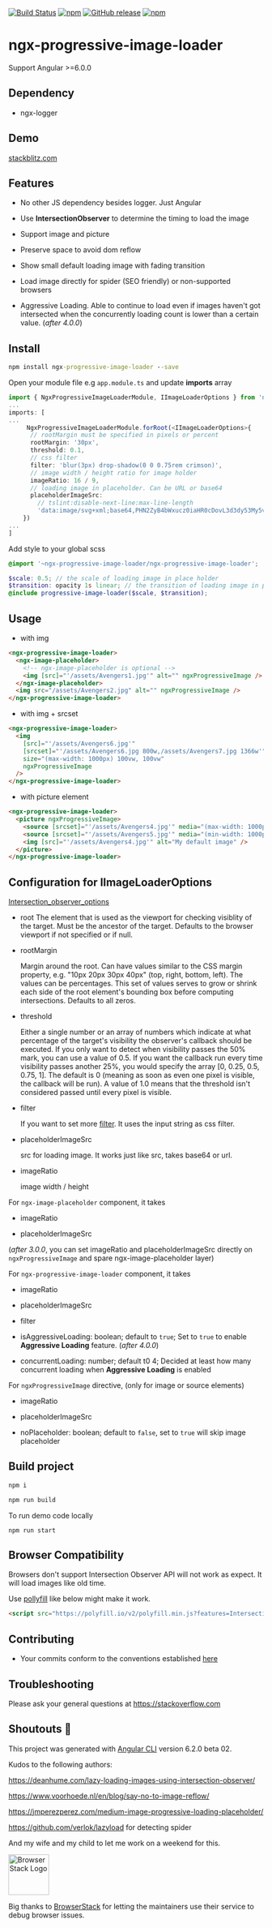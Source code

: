 [![Build Status](https://travis-ci.org/maxisam/ngx-progressive-image-loader.svg?branch=master)](https://travis-ci.org/maxisam/ngx-progressive-image-loader)
[![npm](https://img.shields.io/npm/dt/ngx-progressive-image-loader.svg?style=flat-square)](https://www.npmjs.com/package/ngx-progressive-image-loader)
[![GitHub release](https://img.shields.io/github/release/maxisam/ngx-progressive-image-loader.svg?style=flat-square)](https://github.com/maxisam/ngx-progressive-image-loader/releases)
[![npm](https://img.shields.io/npm/l/ngx-progressive-image-loader.svg?style=flat-square)]()

# ngx-progressive-image-loader

Support Angular >=6.0.0

## Dependency

- ngx-logger

## Demo

[stackblitz.com](https://stackblitz.com/github/maxisam/ngx-progressive-image-loader)

## Features

- No other JS dependency besides logger. Just Angular

- Use **IntersectionObserver** to determine the timing to load the image

- Support image and picture

- Preserve space to avoid dom reflow

- Show small default loading image with fading transition

- Load image directly for spider (SEO friendly) or non-supported browsers

- Aggressive Loading. Able to continue to load even if images haven't got intersected when the concurrently loading count is lower than a certain value. (_after 4.0.0_)

## Install

```bat
npm install ngx-progressive-image-loader --save
```

Open your module file e.g `app.module.ts` and update **imports** array

```ts
import { NgxProgressiveImageLoaderModule, IImageLoaderOptions } from 'ngx-progressive-image-loader';
...
imports: [
...
     NgxProgressiveImageLoaderModule.forRoot(<IImageLoaderOptions>{
      // rootMargin must be specified in pixels or percent
      rootMargin: '30px',
      threshold: 0.1,
      // css filter
      filter: 'blur(3px) drop-shadow(0 0 0.75rem crimson)',
      // image width / height ratio for image holder
      imageRatio: 16 / 9,
      // loading image in placeholder. Can be URL or base64
      placeholderImageSrc:
        // tslint:disable-next-line:max-line-length
        'data:image/svg+xml;base64,PHN2ZyB4bWxucz0iaHR0cDovL3d3dy53My5vcmcvMjAwMC9zdmciIHZpZXdCb3g9IjAgMCAyNTAgMjUwIj4KICA8cGF0aCBmaWxsPSIjZGQwMDMxIiBkPSJNMTI1IDMwTDMxLjkgNjMuMmwxNC4yIDEyMy4xTDEyNSAyMzBsNzguOS00My43IDE0LjItMTIzLjF6Ii8+CiAgPHBhdGggZmlsbD0iI2MzMDAyZiIgZD0iTTEyNSAzMHYyMi4yLS4xVjIzMGw3OC45LTQzLjcgMTQuMi0xMjMuMUwxMjUgMzB6Ii8+CiAgPHBhdGggZD0iTTEyNSA1Mi4xTDY2LjggMTgyLjZoMjEuN2wxMS43LTI5LjJoNDkuNGwxMS43IDI5LjJIMTgzTDEyNSA1Mi4xem0xNyA4My4zaC0zNGwxNy00MC45IDE3IDQwLjl6IiBmaWxsPSIjZmZmIi8+Cjwvc3ZnPgo='
    })
...
]
```

Add style to your global scss

```scss
@import '~ngx-progressive-image-loader/ngx-progressive-image-loader';

$scale: 0.5; // the scale of loading image in place holder
$transition: opacity 1s linear; // the transition of loading image in place holder, you could try: opacity .3s ease
@include progressive-image-loader($scale, $transition);
```

## Usage

- with img

```html
<ngx-progressive-image-loader>
  <ngx-image-placeholder>
    <!-- ngx-image-placeholder is optional -->
    <img [src]="'/assets/Avengers1.jpg'" alt="" ngxProgressiveImage />
  </ngx-image-placeholder>
  <img src="/assets/Avengers2.jpg" alt="" ngxProgressiveImage />
</ngx-progressive-image-loader>
```

- with img + srcset

```html
<ngx-progressive-image-loader>
  <img
    [src]="'/assets/Avengers6.jpg'"
    [srcset]="'/assets/Avengers6.jpg 800w,/assets/Avengers7.jpg 1366w'"
    size="(max-width: 1000px) 100vw, 100vw"
    ngxProgressiveImage
  />
</ngx-progressive-image-loader>
```

- with picture element

```html
<ngx-progressive-image-loader>
  <picture ngxProgressiveImage>
    <source [srcset]="'/assets/Avengers4.jpg'" media="(max-width: 1000px)" />
    <source [srcset]="'/assets/Avengers5.jpg'" media="(min-width: 1000px)" />
    <img [src]="'/assets/Avengers4.jpg'" alt="My default image" />
  </picture>
</ngx-progressive-image-loader>
```

## Configuration for IImageLoaderOptions

[Intersection_observer_options](https://developer.mozilla.org/en-US/docs/Web/API/Intersection_Observer_API#Intersection_observer_options)

- root
  The element that is used as the viewport for checking visiblity of the target. Must be the ancestor of the target. Defaults to the browser viewport if not specified or if null.

- rootMargin

  Margin around the root. Can have values similar to the CSS margin property, e.g. "10px 20px 30px 40px" (top, right, bottom, left). The values can be percentages. This set of values serves to grow or shrink each side of the root element's bounding box before computing intersections. Defaults to all zeros.

- threshold

  Either a single number or an array of numbers which indicate at what percentage of the target's visibility the observer's callback should be executed. If you only want to detect when visibility passes the 50% mark, you can use a value of 0.5. If you want the callback run every time visibility passes another 25%, you would specify the array [0, 0.25, 0.5, 0.75, 1]. The default is 0 (meaning as soon as even one pixel is visible, the callback will be run). A value of 1.0 means that the threshold isn't considered passed until every pixel is visible.

- filter

  If you want to set more [filter](https://developer.mozilla.org/en-US/docs/Web/CSS/filter). It uses the input string as css filter.

- placeholderImageSrc

  src for loading image. It works just like src, takes base64 or url.

- imageRatio

  image width / height

For `ngx-image-placeholder` component, it takes

- imageRatio

- placeholderImageSrc

(_after 3.0.0_, you can set imageRatio and placeholderImageSrc directly on `ngxProgressiveImage` and spare ngx-image-placeholder layer)

For `ngx-progressive-image-loader` component, it takes

- imageRatio

- placeholderImageSrc

- filter

- isAggressiveLoading: boolean; default to `true`; Set to `true` to enable **Aggressive Loading** feature. (_after 4.0.0_)

- concurrentLoading: number; default t0 4; Decided at least how many concurrent loading when **Aggressive Loading** is enabled

For `ngxProgressiveImage` directive, (only for image or source elements)

- imageRatio

- placeholderImageSrc

- noPlaceholder: boolean; default to `false`, set to `true` will skip image placeholder

## Build project

```bat
npm i

npm run build
```

To run demo code locally

`npm run start`

## Browser Compatibility

Browsers don't support Intersection Observer API will not work as expect. It will load images like old time.

Use [pollyfill](https://github.com/w3c/IntersectionObserver/tree/master/polyfill) like below might make it work.

```html
<script src="https://polyfill.io/v2/polyfill.min.js?features=IntersectionObserver"></script>
```

## Contributing

- Your commits conform to the conventions established [here](https://github.com/conventional-changelog/conventional-changelog-angular/blob/master/convention.md)

## Troubleshooting

Please ask your general questions at https://stackoverflow.com

## Shoutouts 🙏

This project was generated with [Angular CLI](https://github.com/angular/angular-cli) version 6.2.0 beta 02.

Kudos to the following authors:

https://deanhume.com/lazy-loading-images-using-intersection-observer/

https://www.voorhoede.nl/en/blog/say-no-to-image-reflow/

https://jmperezperez.com/medium-image-progressive-loading-placeholder/

https://github.com/verlok/lazyload for detecting spider

And my wife and my child to let me work on a weekend for this.

<img src="https://www.browserstack.com/images/layout/browserstack-logo-600x315.png" height="80" title="BrowserStack Logo" alt="BrowserStack Logo" />

Big thanks to [BrowserStack](https://www.browserstack.com) for letting the maintainers use their service to debug browser issues.
